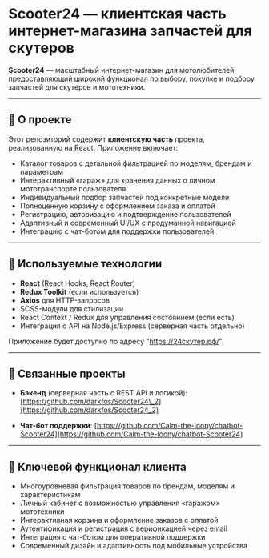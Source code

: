 # Scooter24 — клиентская часть интернет-магазина запчастей для скутеров

**Scooter24** — масштабный интернет-магазин для мотолюбителей, предоставляющий широкий функционал по выбору, покупке и подбору запчастей для скутеров и мототехники.

---

## 📌 О проекте

Этот репозиторий содержит **клиентскую часть** проекта, реализованную на React. Приложение включает:

* Каталог товаров с детальной фильтрацией по моделям, брендам и параметрам
* Интерактивный «гараж» для хранения данных о личном мототранспорте пользователя
* Индивидуальный подбор запчастей под конкретные модели
* Полноценную корзину с оформлением заказа и оплатой
* Регистрацию, авторизацию и подтверждение пользователей
* Адаптивный и современный UI/UX с продуманной навигацией
* Интеграцию с чат-ботом для поддержки пользователей

---

## 🔧 Используемые технологии

* **React** (React Hooks, React Router)
* **Redux Toolkit** (если используется)
* **Axios** для HTTP-запросов
* SCSS-модули для стилизации
* React Context / Redux для управления состоянием (если есть)
* Интеграция с API на Node.js/Express (серверная часть отдельно)


Приложение будет доступно по адресу "https://24скутер.рф/"

---

## 🔗 Связанные проекты

* **Бэкенд** (серверная часть с REST API и логикой):
  [https://github.com/darkfos/Scooter24\_2](https://github.com/darkfos/Scooter24_2)

* **Чат-бот поддержки**:
  [https://github.com/Calm-the-loony/chatbot-Scooter24](https://github.com/Calm-the-loony/chatbot-Scooter24)

---

## 🧩 Ключевой функционал клиента

* Многоуровневая фильтрация товаров по брендам, моделям и характеристикам
* Личный кабинет с возможностью управления «гаражом» мототехники
* Интерактивная корзина и оформление заказов с оплатой
* Аутентификация и регистрация с верификацией через email
* Интеграция с чат-ботом для оперативной поддержки
* Современный дизайн и адаптивность под мобильные устройства

